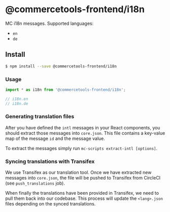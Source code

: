 # @commercetools-frontend/i18n

MC i18n messages.
Supported languages:

- `en`
- `de`

## Install

```bash
$ npm install --save @commercetools-frontend/i18n
```

### Usage

```js
import * as i18n from '@commercetools-frontend/i18n';

// i18n.en
// i18n.de
```

### Generating translation files

After you have defined the `intl` messages in your React components, you should extract those messages into `core.json`. This file contains a key-value map of the message `id` and the message value.

To extract the messages simply run `mc-scripts extract-intl [options]`.

### Syncing translations with Transifex

We use Transifex as our translation tool. Once we have extracted new messages into `core.json`, the file will be pushed to Transifex from CircleCI (see `push_translations` job).

When finally the translations have been provided in Transifex, we need to pull them back into our codebase. This process will update the `<lang>.json` files depending on the synced translations.
